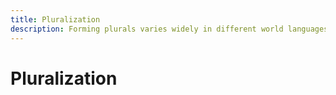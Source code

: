 ```yaml
---
title: Pluralization
description: Forming plurals varies widely in different world languages, and software must take the local language into account when combining text and numbers.
---
```


# Pluralization

